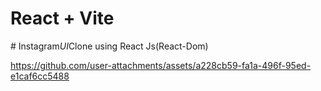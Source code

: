 # React + Vite
 #   I n s t a g r a m _ U I _ C l o n e  using React Js(React-Dom)
 
 

https://github.com/user-attachments/assets/a228cb59-fa1a-496f-95ed-e1caf6cc5488


